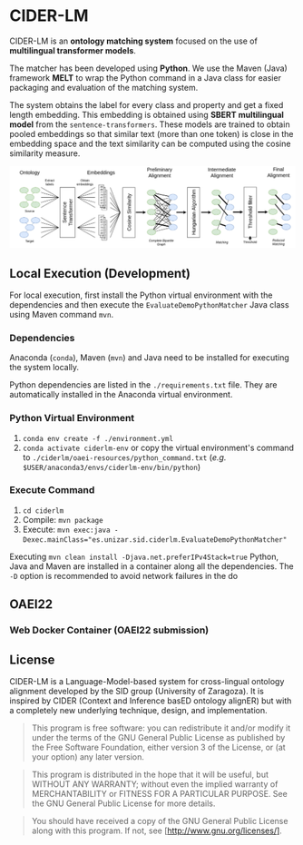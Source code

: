 # CIDER-LM

CIDER-LM is an **ontology matching system** focused on the use of **multilingual transformer models**.

The matcher has been developed using **Python**. We use the Maven (Java) framework **MELT** to wrap the Python command in a Java class for easier packaging and evaluation of the matching system.

The system obtains the label for every class and property and get a fixed length embedding. This embedding is obtained using **SBERT multilingual model** from the `sentence-transformers`. These models are trained to obtain pooled embeddings so that similar text (more than one token) is close in the embedding space and the text similarity can be computed using the cosine similarity measure.

![](diagrams/cider-lm-architecture.png)

## Local Execution (Development)

For local execution, first install the Python virtual environment with the dependencies and then execute the `EvaluateDemoPythonMatcher` Java class using Maven command `mvn`.

### Dependencies

Anaconda (`conda`), Maven (`mvn`) and Java need to be installed for executing the system locally.

Python dependencies are listed in the `./requirements.txt` file. They are automatically installed in the Anaconda virtual environment.

### Python Virtual Environment

1. `conda env create -f ./environment.yml`
2. `conda activate ciderlm-env` or copy the virtual environment's command to `./ciderlm/oaei-resources/python_command.txt` (_e.g._ `$USER/anaconda3/envs/ciderlm-env/bin/python`)

### Execute Command

1. `cd ciderlm`
2. Compile: `mvn package`
3. Execute: `mvn exec:java -Dexec.mainClass="es.unizar.sid.ciderlm.EvaluateDemoPythonMatcher"`

Executing `mvn clean install -Djava.net.preferIPv4Stack=true` Python, Java and Maven are installed in a container along all the dependencies. The `-D` option is recommended to avoid network failures in the do

## OAEI22

### Web Docker Container (OAEI22 submission)


## License

CIDER-LM is a Language-Model-based system for cross-lingual ontology alignment developed by the SID group (University of Zaragoza). It is inspired by CIDER (Context and Inference basED ontology alignER) but with a completely new underlying technique, design, and implementation. 

>    This program is free software: you can redistribute it and/or modify
    it under the terms of the GNU General Public License as published by
    the Free Software Foundation, either version 3 of the License, or
    (at your option) any later version.

>    This program is distributed in the hope that it will be useful,
    but WITHOUT ANY WARRANTY; without even the implied warranty of
    MERCHANTABILITY or FITNESS FOR A PARTICULAR PURPOSE.  See the
    GNU General Public License for more details.

>    You should have received a copy of the GNU General Public License
    along with this program.  If not, see [http://www.gnu.org/licenses/].


